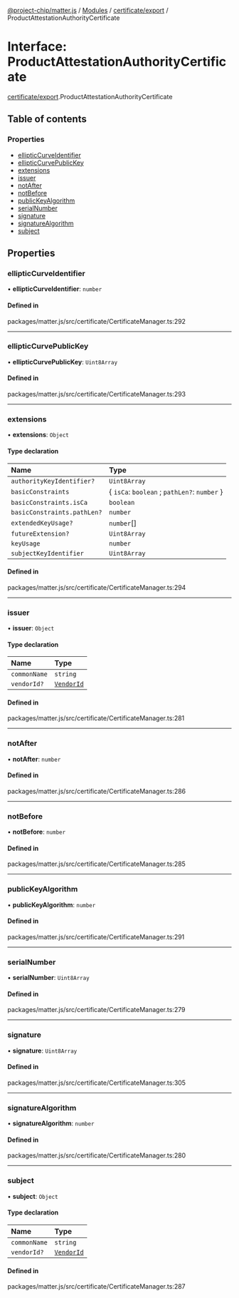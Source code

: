 [@project-chip/matter.js](../README.md) / [Modules](../modules.md) / [certificate/export](../modules/certificate_export.md) / ProductAttestationAuthorityCertificate

# Interface: ProductAttestationAuthorityCertificate

[certificate/export](../modules/certificate_export.md).ProductAttestationAuthorityCertificate

## Table of contents

### Properties

- [ellipticCurveIdentifier](certificate_export.ProductAttestationAuthorityCertificate.md#ellipticcurveidentifier)
- [ellipticCurvePublicKey](certificate_export.ProductAttestationAuthorityCertificate.md#ellipticcurvepublickey)
- [extensions](certificate_export.ProductAttestationAuthorityCertificate.md#extensions)
- [issuer](certificate_export.ProductAttestationAuthorityCertificate.md#issuer)
- [notAfter](certificate_export.ProductAttestationAuthorityCertificate.md#notafter)
- [notBefore](certificate_export.ProductAttestationAuthorityCertificate.md#notbefore)
- [publicKeyAlgorithm](certificate_export.ProductAttestationAuthorityCertificate.md#publickeyalgorithm)
- [serialNumber](certificate_export.ProductAttestationAuthorityCertificate.md#serialnumber)
- [signature](certificate_export.ProductAttestationAuthorityCertificate.md#signature)
- [signatureAlgorithm](certificate_export.ProductAttestationAuthorityCertificate.md#signaturealgorithm)
- [subject](certificate_export.ProductAttestationAuthorityCertificate.md#subject)

## Properties

### ellipticCurveIdentifier

• **ellipticCurveIdentifier**: `number`

#### Defined in

packages/matter.js/src/certificate/CertificateManager.ts:292

___

### ellipticCurvePublicKey

• **ellipticCurvePublicKey**: `Uint8Array`

#### Defined in

packages/matter.js/src/certificate/CertificateManager.ts:293

___

### extensions

• **extensions**: `Object`

#### Type declaration

| Name | Type |
| :------ | :------ |
| `authorityKeyIdentifier?` | `Uint8Array` |
| `basicConstraints` | { `isCa`: `boolean` ; `pathLen?`: `number`  } |
| `basicConstraints.isCa` | `boolean` |
| `basicConstraints.pathLen?` | `number` |
| `extendedKeyUsage?` | `number`[] |
| `futureExtension?` | `Uint8Array` |
| `keyUsage` | `number` |
| `subjectKeyIdentifier` | `Uint8Array` |

#### Defined in

packages/matter.js/src/certificate/CertificateManager.ts:294

___

### issuer

• **issuer**: `Object`

#### Type declaration

| Name | Type |
| :------ | :------ |
| `commonName` | `string` |
| `vendorId?` | [`VendorId`](../modules/datatype_export.md#vendorid) |

#### Defined in

packages/matter.js/src/certificate/CertificateManager.ts:281

___

### notAfter

• **notAfter**: `number`

#### Defined in

packages/matter.js/src/certificate/CertificateManager.ts:286

___

### notBefore

• **notBefore**: `number`

#### Defined in

packages/matter.js/src/certificate/CertificateManager.ts:285

___

### publicKeyAlgorithm

• **publicKeyAlgorithm**: `number`

#### Defined in

packages/matter.js/src/certificate/CertificateManager.ts:291

___

### serialNumber

• **serialNumber**: `Uint8Array`

#### Defined in

packages/matter.js/src/certificate/CertificateManager.ts:279

___

### signature

• **signature**: `Uint8Array`

#### Defined in

packages/matter.js/src/certificate/CertificateManager.ts:305

___

### signatureAlgorithm

• **signatureAlgorithm**: `number`

#### Defined in

packages/matter.js/src/certificate/CertificateManager.ts:280

___

### subject

• **subject**: `Object`

#### Type declaration

| Name | Type |
| :------ | :------ |
| `commonName` | `string` |
| `vendorId?` | [`VendorId`](../modules/datatype_export.md#vendorid) |

#### Defined in

packages/matter.js/src/certificate/CertificateManager.ts:287
